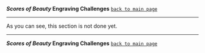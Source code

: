 **_Scores of Beauty_ Engraving Challenges**
[`back to main page`](README.md)

-------------------------------------------

As you can see, this section is not done yet.


<!-- TODO: clean this up.

This section is not meant to be read all at once.  Rather, use it as a reference, looking up things that are not clear for you.


### git clone

`git clone <remote repository address>` will create a new directory (named the same as the cloned repository) in the current directory.  So, if you are in directory `~/music/engraving/` and you run `git clone https://github.com/github-user-name/foobar.git`, git will clone the repository into `~/music/engraving/foobar`.

You can also specify the path where the cloned repository should be put, like this:
`git clone <remote repository address> <destination path>

If the <destination path> doesn't exist, it will be created.

Please note that `git clone` will create a subdirectory inside your current
working directory, so you don't need to create a directory for the new
repository. Instead you should have something like a base directory where
you want to store all your repositories in and run `git clone` from there.
This will download a copy *of your fork* to your local disk and initialize
it as a Git repository.


### remote repository

A remote repository is a repository external to this one (UGH).  It usually is placed in the Internet.

`git remote --verbose`

If you want to download changes from some repository, you have to add it as a remote so that git will know where to download from.


### working directory

TODO


### "working directory clean"

Clean working directory means that the current state of the files in the working directory is saved (committed) to the repository.  To better understand this, imagine that you open a document in an editor.  If you make some changes but don't save the file, 
Akin to unsaved changes in an opened file.  You wouln't shut your computer down in such situation.

-->

-------------------------------------------
**_Scores of Beauty_ Engraving Challenges**
[`back to main page`](README.md)
